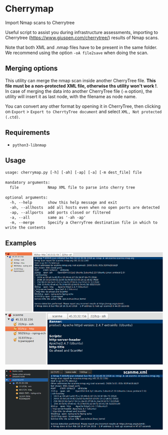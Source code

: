 # Cherrymap
Import Nmap scans to Cherrytree

Useful script to assist you during infrastructure assessments, importing to Cherrytree (https://www.giuspen.com/cherrytree/) results of Nmap scans.

Note that both XML and .nmap files have to be present in the same folder. We recommend using the option `-oA file2save` when doing the scan. 


## Merging options

This utility can merge the nmap scan inside another CherryTree file. **This file must be a non-protected XML file, otherwise ths utility won't work !**. 
In case of merging the data into another CherryTree file (`-m` option), the utility will insert it as last node, with the filename as node name. 

You can convert any other format by opening it in CherryTree, then clicking on `Export` > `Export to CherrtyTree document` and select `XML, Not protected (.ctd)`.

## Requirements

 - `python3-libnmap`

## Usage

```
usage: cherrymap.py [-h] [-ah] [-ap] [-a] [-m dest_file] file

mandatory arguments:
  file             Nmap XML file to parse into cherry tree

optional arguments:
  -h, --help       show this help message and exit
  -ah, --allhosts  add all hosts even when no open ports are detected
  -ap, --allports  add ports closed or filtered
  -a, --all        same as '-ah -ap'
  -m, --merge      Specify a CherryTree destination file in which to write the contents
```

## Examples

![alt text](https://github.com/3isenHeiM/cherrymap/blob/master/example/example1.png "Example 1")
![alt text](https://github.com/3isenHeiM/cherrymap/blob/master/example/example2.png "Example 2")

![alt text](https://github.com/3isenHeiM/cherrymap/blob/master/example/example3.png "Example 3 : Merging into existing file")
